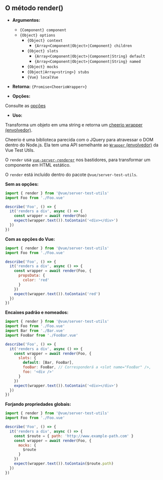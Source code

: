 ## O método render()

- **Argumentos:**

  - `{Component} component`
  - `{Object} options`
    - `{Object} context`
      - `{Array<Component|Object>|Component} children`
    - `{Object} slots`
      - `{Array<Component|Object>|Component|String} default`
      - `{Array<Component|Object>|Component|String} named`
    - `{Object} mocks`
    - `{Object|Array<string>} stubs`
    - `{Vue} localVue`

- **Retorna:** `{Promise<CheerioWrapper>}`

- **Opções:**

Consulte as [opções](./options.md)

- **Uso:**

Transforma um objeto em uma string e retorna um [cheerio wrapper (envolvedor)](https://github.com/cheeriojs/cheerio).

Cheerio é uma biblioteca parecida com o JQuery para atravessar o DOM dentro do Node.js. Ela tem uma API semelhante ao [`Wrapper` (envolvedor)](wrapper/) da Vue Test Utils.

O `render` usa [`vue-server-renderer`](https://ssr.vuejs.org/en/basic.html) nos bastidores, para transformar um componente em HTML estático.

O `render` está incluído dentro do pacote `@vue/server-test-utils`.

**Sem as opções:**

```js
import { render } from '@vue/server-test-utils'
import Foo from './Foo.vue'

describe('Foo', () => {
  it('renders a div', async () => {
    const wrapper = await render(Foo)
    expect(wrapper.text()).toContain('<div></div>')
  })
})
```

**Com as opções do Vue:**

```js
import { render } from '@vue/server-test-utils'
import Foo from './Foo.vue'

describe('Foo', () => {
  it('renders a div', async () => {
    const wrapper = await render(Foo, {
      propsData: {
        color: 'red'
      }
    })
    expect(wrapper.text()).toContain('red')
  })
})
```

**Encaixes padrão e nomeados:**

```js
import { render } from '@vue/server-test-utils'
import Foo from './Foo.vue'
import Bar from './Bar.vue'
import FooBar from './FooBar.vue'

describe('Foo', () => {
  it('renders a div', async () => {
    const wrapper = await render(Foo, {
      slots: {
        default: [Bar, FooBar],
        fooBar: FooBar, // Corresponderá a <slot name="FooBar" />,
        foo: '<div />'
      }
    })
    expect(wrapper.text()).toContain('<div></div>')
  })
})
```

**Forjando propriedades globais:**

```js
import { render } from '@vue/server-test-utils'
import Foo from './Foo.vue'

describe('Foo', () => {
  it('renders a div', async () => {
    const $route = { path: 'http://www.example-path.com' }
    const wrapper = await render(Foo, {
      mocks: {
        $route
      }
    })
    expect(wrapper.text()).toContain($route.path)
  })
})
```
